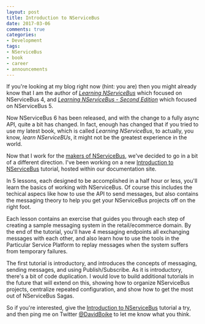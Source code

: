 ```yaml
---
layout: post
title: Introduction to NServiceBus
date: 2017-03-06
comments: true
categories:
- Development
tags:
- NServiceBus
- book
- career
- announcements
---
```


If you're looking at my blog right now (hint: you are) then you might already know that I am the author of [*Learning NServiceBus*](https://www.packtpub.com/application-development/learning-nservicebus) which focused on NServiceBus 4, and [*Learning NServiceBus - Second Edition*](https://www.packtpub.com/application-development/learning-nservicebus-second-edition) which focused on NServiceBus 5.

Now NServiceBus 6 has been released, and with the change to a fully async API, quite a bit has changed. In fact, enough has changed that if you tried to use my latest book, which is called *Learning NServiceBus*, to actually, you know, *learn NServiceBUs*, it might not be the greatest experience in the world.

Now that I work for the [makers of NServiceBus](https://particular.net), we've decided to go in a bit of a different direction. I've been working on a new [Introduction to NServiceBus](https://docs.particular.net/tutorials/intro-to-nservicebus/) tutorial, hosted within our documentation site.

<!-- more -->

In 5 lessons, each designed to be accomplished in a half hour or less, you'll learn the basics of working with NServiceBus. Of course this includes the techical aspecs like how to use the API to send messages, but also contains the messaging theory to help you get your NServiceBus projects off on the right foot.

Each lesson contains an exercise that guides you through each step of creating a sample messaging system in the retail/ecommerce domain. By the end of the tutorial, you'll have 4 messaging endpoints all exchanging messages with each other, and also learn how to use the tools in the Particular Service Platform to replay messages when the system suffers from temporary failures.

The first tutorial is introductory, and introduces the concepts of messaging, sending messages, and using Publish/Subscribe. As it is introductory, there's a bit of code duplication. I would love to build additional tutorials in the future that will extend on this, showing how to organize NServiceBus projects, centralize repeated configuration, and show how to get the most out of NServiceBus Sagas.

So if you're interested, give the [Introduction to NServiceBus](https://docs.particular.net/tutorials/intro-to-nservicebus/) tutorial a try, and then ping me on Twitter [@DavidBoike](https://twitter.com/DavidBoike) to let me know what you think.
